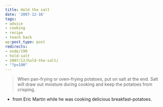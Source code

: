```yaml
---
title: Hold the salt
date: '2007-12-16'
tags:
- advice
- cooking
- recipe
- teach back
wp:post_type: post
redirects:
- node/190
- hold-salt
- 2007/12/hold-the-salt/
- "?p=190"
---
```


> When pan-frying or oven-frying potatoes, put on salt at the end. Salt will draw out moisture during cooking and keep the potatoes from crisping.
- from Eric Martin while he was cooking delicious breakfast-potatoes.
